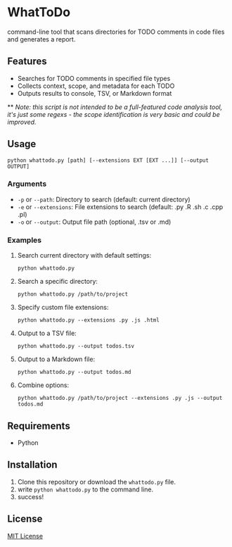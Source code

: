 # WhatToDo

command-line tool that scans directories for TODO comments in code files and generates a report.

## Features

- Searches for TODO comments in specified file types
- Collects context, scope, and metadata for each TODO
- Outputs results to console, TSV, or Markdown format

** _Note: this script is not intended to be a full-featured code analysis tool, it's just some regexs - the scope identification is very basic and could be improved._

## Usage

```
python whattodo.py [path] [--extensions EXT [EXT ...]] [--output OUTPUT]
```

### Arguments

- `-p` or `--path`: Directory to search (default: current directory)
- `-e` or `--extensions`: File extensions to search (default: .py .R .sh .c .cpp .pl)
- `-o` or `--output`: Output file path (optional, .tsv or .md)

### Examples

1. Search current directory with default settings:
   ```
   python whattodo.py
   ```

2. Search a specific directory:
   ```
   python whattodo.py /path/to/project
   ```

3. Specify custom file extensions:
   ```
   python whattodo.py --extensions .py .js .html
   ```

4. Output to a TSV file:
   ```
   python whattodo.py --output todos.tsv
   ```

5. Output to a Markdown file:
   ```
   python whattodo.py --output todos.md
   ```

6. Combine options:
   ```
   python whattodo.py /path/to/project --extensions .py .js --output todos.md
   ```

## Requirements

- Python 

## Installation

1. Clone this repository or download the `whattodo.py` file.
2. write `python whattodo.py` to the command line.
3. success!

## License
[MIT License](LICENSE)